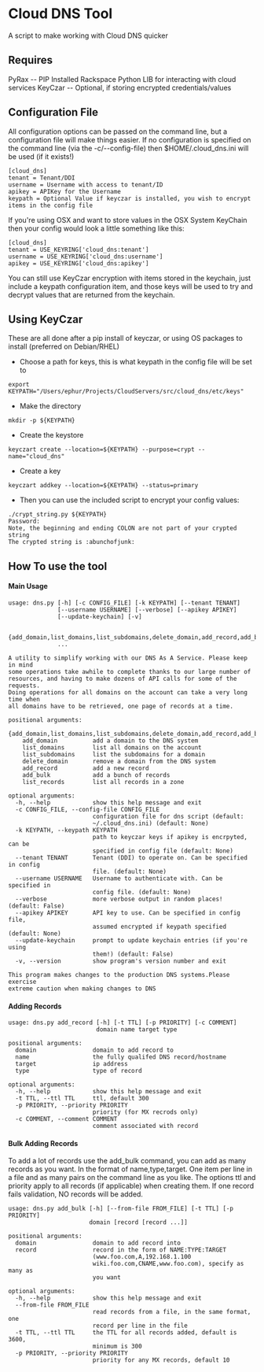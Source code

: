 Cloud DNS Tool
=========
A script to make working with Cloud DNS quicker

## Requires
PyRax -- PIP Installed Rackspace Python LIB for interacting with cloud services
KeyCzar -- Optional, if storing encrypted credentials/values

## Configuration File
All configuration options can be passed on the command line, but a configuration file will make things easier. If no configuration is specified on the command line (via the -c/--config-file) then $HOME/.cloud\_dns.ini will be used (if it exists!)

```
[cloud_dns]
tenant = Tenant/DDI
username = Username with access to tenant/ID
apikey = APIKey for the Username
keypath = Optional Value if keyczar is installed, you wish to encrypt items in the config file
```

If you're using OSX and want to store values in the OSX System KeyChain then your config would look a little something like this:

```
[cloud_dns]
tenant = USE_KEYRING['cloud_dns:tenant']
username = USE_KEYRING['cloud_dns:username']
apikey = USE_KEYRING['cloud_dns:apikey']
```

You can still use KeyCzar encryption with items stored in the keychain, just include a keypath configuration item, and those keys will be used to try and decrypt values that are returned from the keychain. 

## Using KeyCzar
These are all done after a pip install of keyczar, or using OS packages to install (preferred on Debian/RHEL)
* Choose a path for keys, this is what keypath in the config file will be set to
```
export KEYPATH="/Users/ephur/Projects/CloudServers/src/cloud_dns/etc/keys"
```
* Make the directory
```
mkdir -p ${KEYPATH}
```
* Create the keystore
```
keyczart create --location=${KEYPATH} --purpose=crypt --name="cloud_dns"
```
* Create a key
```
keyczart addkey --location=${KEYPATH} --status=primary
```
* Then you can use the included script to encrypt your config values:

```
./crypt_string.py ${KEYPATH}
Password:
Note, the beginning and ending COLON are not part of your crypted string
The crypted string is :abunchofjunk:
```

## How To use the tool

#### Main Usage

```
usage: dns.py [-h] [-c CONFIG_FILE] [-k KEYPATH] [--tenant TENANT]
              [--username USERNAME] [--verbose] [--apikey APIKEY]
              [--update-keychain] [-v]

              {add_domain,list_domains,list_subdomains,delete_domain,add_record,add_bulk,list_records}
              ...

A utility to simplify working with our DNS As A Service. Please keep in mind
some operations take awhile to complete thanks to our large number of
resources, and having to make dozens of API calls for some of the requests.
Doing operations for all domains on the account can take a very long time when
all domains have to be retrieved, one page of records at a time.

positional arguments:
  {add_domain,list_domains,list_subdomains,delete_domain,add_record,add_bulk,list_records}
    add_domain          add a domain to the DNS system
    list_domains        list all domains on the account
    list_subdomains     list the subdomains for a domain
    delete_domain       remove a domain from the DNS system
    add_record          add a new record
    add_bulk            add a bunch of records
    list_records        list all records in a zone

optional arguments:
  -h, --help            show this help message and exit
  -c CONFIG_FILE, --config-file CONFIG_FILE
                        configuration file for dns script (default:
                        ~/.cloud_dns.ini) (default: None)
  -k KEYPATH, --keypath KEYPATH
                        path to keyczar keys if apikey is encrpyted, can be
                        specified in config file (default: None)
  --tenant TENANT       Tenant (DDI) to operate on. Can be specified in config
                        file. (default: None)
  --username USERNAME   Username to authenticate with. Can be specified in
                        config file. (default: None)
  --verbose             more verbose output in random places! (default: False)
  --apikey APIKEY       API key to use. Can be specified in config file,
                        assumed encrypted if keypath specified (default: None)
  --update-keychain     prompt to update keychain entries (if you're using
                        them!) (default: False)
  -v, --version         show program's version number and exit

This program makes changes to the production DNS systems.Please exercise
extreme caution when making changes to DNS
```

#### Adding Records 

```
usage: dns.py add_record [-h] [-t TTL] [-p PRIORITY] [-c COMMENT]
                         domain name target type

positional arguments:
  domain                domain to add record to
  name                  the fully qualifed DNS record/hostname
  target                ip address
  type                  type of record

optional arguments:
  -h, --help            show this help message and exit
  -t TTL, --ttl TTL     ttl, default 300
  -p PRIORITY, --priority PRIORITY
                        priority (for MX recrods only)
  -c COMMENT, --comment COMMENT
                        comment associated with record
```

#### Bulk Adding Records 

To add a lot of records use the add_bulk command, you can add as many records as you want. In the format of name,type,target. One item per line in a file and as many pairs on the command line as you like. The options ttl and priority apply to all records (if applicable) when creating them. If one record fails validation, NO records will be added.

```
usage: dns.py add_bulk [-h] [--from-file FROM_FILE] [-t TTL] [-p PRIORITY]
                       domain [record [record ...]]

positional arguments:
  domain                domain to add record into
  record                record in the form of NAME:TYPE:TARGET
                        (www.foo.com,A,192.168.1.100
                        wiki.foo.com,CNAME,www.foo.com), specify as many as
                        you want

optional arguments:
  -h, --help            show this help message and exit
  --from-file FROM_FILE
                        read records from a file, in the same format, one
                        record per line in the file
  -t TTL, --ttl TTL     the TTL for all records added, default is 3600,
                        minimum is 300
  -p PRIORITY, --priority PRIORITY
                        priority for any MX records, default 10
```
